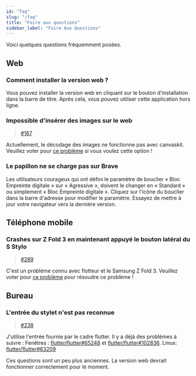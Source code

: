 ```yaml
---
id: "faq"
slug: "/faq"
title: "Foire aux questions"
sidebar_label: "Foire Aux Questions"
---
```


Voici quelques questions fréquemment posées.

## Web

### Comment installer la version web ?

Vous pouvez installer la version web en cliquant sur le bouton d'installation dans la barre de titre. Après cela, vous pouvez utiliser cette application hors ligne.

### Impossible d'insérer des images sur le web

> [#167](https://github.com/LinwoodCloud/Butterfly/issues/167)

Actuellement, le décodage des images ne fonctionne pas avec canvaskit. Veuillez voter pour [ce problème](https://github.com/flutter/flutter/issues/102683) si vous voulez cette option !

### Le papillon ne se charge pas sur Brave

Les utilisateurs courageux qui ont défini le paramètre de bouclier « Bloc Empreinte digitale » sur « Agressive », doivent le changer en « Standard » ou simplement « Bloc Empreinte digitale ». Cliquez sur l'icône du bouclier dans la barre d'adresse pour modifier le paramètre. Essayez de mettre à jour votre navigateur vers la dernière version.

## Téléphone mobile

### Crashes sur Z Fold 3 en maintenant appuyé le bouton latéral du S Stylo

> [#289](https://github.com/LinwoodCloud/Butterfly/issues/289)

C'est un problème connu avec flotteur et le Samsung Z Fold 3. Veuillez voter pour [ce problème](https://github.com/flutter/flutter/issues/111068) pour résoudre ce problème !

## Bureau

### L'entrée du stylet n'est pas reconnue

> [#238](https://github.com/LinwoodCloud/Butterfly/issues/238)

J'utilise l'entrée fournie par le cadre flutter. Il y a déjà des problèmes à suivre : Fenêtres : [flutter/flutter#65248](https://github.com/flutter/flutter/issues/65248) et [flutter/flutter#102836](https://github.com/flutter/flutter/issues/102836). Linux: [flutter/flutter#63209](https://github.com/flutter/flutter/issues/63209)

Ces questions sont un peu plus anciennes. La version web devrait fonctionner correctement pour le moment.
